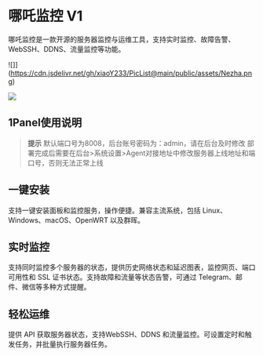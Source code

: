 # 哪吒监控 V1


哪吒监控是一款开源的服务器监控与运维工具，支持实时监控、故障告警、WebSSH、DDNS、流量监控等功能。


![]](https://cdn.jsdelivr.net/gh/xiaoY233/PicList@main/public/assets/Nezha.png)

![](https://img.shields.io/badge/Copyright-arch3rPro-ff9800?style=flat&logo=github&logoColor=white)

## 1Panel使用说明

> **提示**
> 默认端口号为8008，后台账号密码为：admin，请在后台及时修改
> 部署完成后需要在后台>系统设置>Agent对接地址中修改服务器上线地址和端口号，否则无法正常上线


## 一键安装

支持一键安装面板和监控服务，操作便捷。兼容主流系统，包括 Linux、Windows、macOS、OpenWRT 以及群晖。

## 实时监控

支持同时监控多个服务器的状态，提供历史网络状态和延迟图表，监控网页、端口可用性和 SSL 证书状态。支持故障和流量等状态告警，可通过 Telegram、邮件、微信等多种方式提醒。

## 轻松运维

提供 API 获取服务器状态，支持WebSSH、DDNS 和流量监控。可设置定时和触发任务，并批量执行服务器任务。
